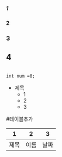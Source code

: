 ##### 1
#### 2
### 3
## 4

```자바스크립트

int num =0;
```

* 제목
  * 1
  * 2
  * 3

#테이블추가

1 |  2  |  3
--- | --- | ---
제목 |이름| 날짜
